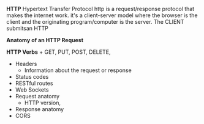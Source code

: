 **HTTP**
Hypertext Transfer Protocol
    http is a request/response protocol that makes the internet work. it's a client-server model where the browser is the client and the originating program/computer is the server. The CLIENT submitsan HTTP 

**Anatomy of an HTTP Request**


**HTTP Verbs**
    + GET, PUT, POST, DELETE,
- Headers
    + Information about the request or response
- Status codes
- RESTful routes
- Web Sockets
- Request anatomy
    + HTTP version, 
- Response anatomy
- CORS